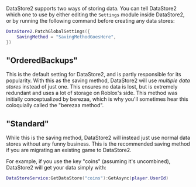 DataStore2 supports two ways of storing data. You can tell DataStore2 which one to use by either editing the `Settings` module inside DataStore2, or by running the following command before creating any data stores:

```lua
DataStore2.PatchGlobalSettings({
	SavingMethod = "SavingMethodGoesHere",
})
```

## "OrderedBackups"

This is the default setting for DataStore2, and is partly responsible for its popularity. With this as the saving method, DataStore2 will use *multiple data stores* instead of just one. This ensures no data is lost, but is extremely redundant and uses a lot of storage on Roblox's side. This method was initially conceptualized by berezaa, which is why you'll sometimes hear this coloquially called the "berezaa method".

## "Standard"

While this is the saving method, DataStore2 will instead just use normal data stores without any funny business. This is the recommended saving method if you are migrating an existing game to DataStore2.

For example, if you use the key "coins" (assuming it's uncombined), DataStore2 will get your data simply with:

```lua
DataStoreService:GetDataStore("coins"):GetAsync(player.UserId)
```
